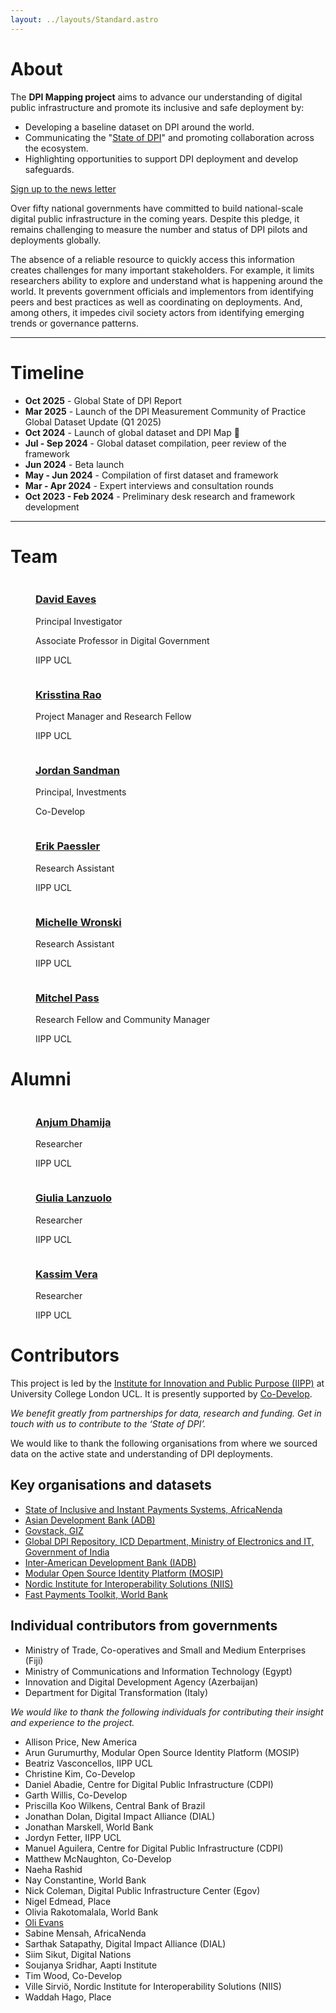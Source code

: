 ```yaml
---
layout: ../layouts/Standard.astro
---
```


# About

The **DPI Mapping project** aims to advance our understanding of digital public infrastructure and promote its inclusive and safe deployment by:

- Developing a baseline dataset on DPI around the world.
- Communicating the "[State of DPI](/global-state-of-dpi/)" and promoting collaboration across the ecosystem.
- Highlighting opportunities to support DPI deployment and develop safeguards.

<div class="text-center py-4">
  <a href="https://forms.gle/dhoXGR9M6fVAoDKt7" class="button-blue">
    Sign up to the news letter
  </a>
</div>

Over fifty national governments have committed to build national-scale digital public infrastructure in the coming years. Despite this pledge, it remains challenging to measure the number and status of DPI pilots and deployments globally. 

The absence of a reliable resource to quickly access this information creates challenges for many important stakeholders. For example, it limits researchers ability to explore and understand what is happening around the world. It prevents government officials and implementors from identifying peers and best practices as well as coordinating on deployments. And, among others, it impedes civil society actors from identifying emerging trends or governance patterns. 

---

# Timeline

- **Oct 2025** - Global State of DPI Report
- **Mar 2025** - Launch of the DPI Measurement Community of Practice Global Dataset Update (Q1 2025)
- **Oct 2024** - Launch of global dataset and DPI Map 🚀
- **Jul - Sep 2024** - Global dataset compilation, peer review of the framework
- **Jun 2024** - Beta launch
- **May - Jun 2024** - Compilation of first dataset and framework
- **Mar - Apr 2024** - Expert interviews and consultation rounds
- **Oct 2023 - Feb 2024** - Preliminary desk research and framework development


---

# Team

<div class="grid gap-3 grid-cols-2 md:grid-cols-3 lg:grid-cols-6 lg:-mx-30 content-start">

<figure>
  <img src="/about/_david.jpg" alt="" />
  <figcaption>

  ### [David Eaves](https://www.ucl.ac.uk/bartlett/public-purpose/david-eaves)

  Principal Investigator

  Associate Professor in Digital Government

  IIPP UCL

  </figcaption>
</figure>


<figure>
  <img src="/about/_krisstina.jpg" alt="" />
  <figcaption>

### [Krisstina Rao](https://de.linkedin.com/in/krisstina-rao)

Project Manager and Research Fellow

IIPP UCL

  </figcaption>
</figure>


<figure>
  <img src="/about/_jordan.jpg" alt="" />
  <figcaption>

### [Jordan Sandman](https://www.codevelop.fund/team)

Principal, Investments

Co-Develop

  </figcaption>
</figure>


<figure>
  <img src="/about/_erik.jpg" alt="" />
  <figcaption>

### [Erik Paessler](https://www.linkedin.com/in/erik-paessler/)

Research Assistant

IIPP UCL

  </figcaption>
</figure>


<figure>
  <img src="/about/_michelle.jpg" alt="" />
  <figcaption>

### [Michelle Wronski](https://www.linkedin.com/in/michelle-wronski-464006164/)

Research Assistant

IIPP UCL

  </figcaption>
</figure>


<figure>
  <img src="/about/_mitchel.jpg" alt="" />
  <figcaption>

### [Mitchel Pass](https://www.linkedin.com/in/mitch-alexander-52524b159/)

Research Fellow and Community Manager

IIPP UCL

  </figcaption>
</figure>


</div>


# Alumni

<div class="grid gap-3 grid-cols-2 md:grid-cols-3 lg:grid-cols-6 lg:-mx-30 content-start">

<figure>
  <img src="/about/_anjum.jpg" alt="" />
  <figcaption>

### [Anjum Dhamija](https://www.linkedin.com/in/anjum-dhamija/)

Researcher

IIPP UCL

  </figcaption>
</figure>


<figure>
  <img src="/about/_giulia.jpg" alt="" />
  <figcaption>

### [Giulia Lanzuolo](https://www.linkedin.com/in/giulialanzuolo/)

Researcher

IIPP UCL

  </figcaption>
</figure>


<figure>
  <img src="/about/_kassim.jpg" alt="" />
  <figcaption>

### [Kassim Vera](https://www.linkedin.com/in/kassimvera/)

Researcher

IIPP UCL

  </figcaption>
</figure>

</div>


# Contributors

This project is led by the [Institute for Innovation and Public Purpose (IIPP)](https://www.ucl.ac.uk/bartlett/public-purpose/ucl-institute-innovation-and-public-purpose) at University College London UCL. It is presently supported by [Co-Develop](https://www.codevelop.fund/).

_We benefit greatly from partnerships for data, research and funding. Get in touch with us to contribute to the ‘State of DPI’._

We would like to thank the following organisations from where we sourced data on the active state and understanding of DPI deployments.

## Key organisations and datasets

- [State of Inclusive and Instant Payments Systems, AfricaNenda](https://www.africanenda.org/en/siips2023)
- [Asian Development Bank (ADB)](https://www.adb.org/)
- [Govstack, GIZ](https://www.govstack.global/)
- [Global DPI Repository, ICD Department, Ministry of Electronics and IT, Government of India](https://www.dpi.global/home)
- [Inter-American Development Bank (IADB)](https://www.iadb.org/en)
- [Modular Open Source Identity Platform (MOSIP)](https://www.mosip.io/)
- [Nordic Institute for Interoperability Solutions (NIIS)](https://www.niis.org/)
- [Fast Payments Toolkit, World Bank](https://fastpayments.worldbank.org/)

## Individual contributors from governments

- Ministry of Trade, Co-operatives and Small and Medium Enterprises (Fiji)
- Ministry of Communications and Information Technology (Egypt)
- Innovation and Digital Development Agency (Azerbaijan)
- Department for Digital Transformation (Italy)

_We would like to thank the following individuals for contributing their insight and experience to the project._

- Allison Price, New America
- Arun Gurumurthy, Modular Open Source Identity Platform (MOSIP)
- Beatriz Vasconcellos, IIPP UCL
- Christine Kim, Co-Develop
- Daniel Abadie, Centre for Digital Public Infrastructure (CDPI)
- Garth Willis, Co-Develop
- Priscilla Koo Wilkens, Central Bank of Brazil
- Jonathan Dolan, Digital Impact Alliance (DIAL)
- Jonathan Marskell, World Bank
- Jordyn Fetter, IIPP UCL
- Manuel Aguilera, Centre for Digital Public Infrastructure (CDPI)
- Matthew McNaughton, Co-Develop
- Naeha Rashid
- Nay Constantine, World Bank
- Nick Coleman, Digital Public Infrastructure Center (Egov)
- Nigel Edmead, Place
- Olivia Rakotomalala, World Bank
- [Oli Evans](https://oli.zilla.org.uk)
- Sabine Mensah, AfricaNenda
- Sarthak Satapathy, Digital Impact Alliance (DIAL)
- Siim Sikut, Digital Nations
- Soujanya Sridhar, Aapti Institute
- Tim Wood, Co-Develop
- Ville Sirviö, Nordic Institute for Interoperability Solutions (NIIS)
- Waddah Hago, Place

